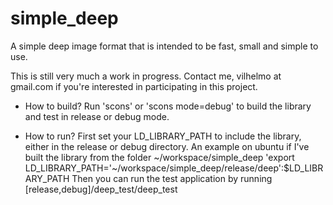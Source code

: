 simple_deep
===========

A simple deep image format that is intended to be fast, small and simple to use.

This is still very much a work in progress. 
Contact me, vilhelmo at gmail.com if you're interested in participating in this project.


- How to build?
Run 'scons' or 'scons mode=debug' to build the library and test in release or debug mode.

- How to run?
First set your LD_LIBRARY_PATH to include the library, either in the release or debug directory.
An example on ubuntu if I've built the library from the folder ~/workspace/simple_deep
'export LD_LIBRARY_PATH='~/workspace/simple_deep/release/deep':$LD_LIBRARY_PATH
Then you can run the test application by running [release,debug]/deep_test/deep_test

